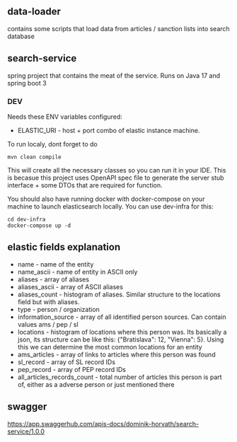 ## data-loader
contains some scripts that load data from articles / sanction lists into search database

## search-service

spring project that contains the meat of the service. Runs on Java 17 and spring boot 3

### DEV
Needs these ENV variables configured:

* ELASTIC_URI - host + port combo of elastic instance machine.

To run localy, dont forget to do
```
mvn clean compile
```
This will create all the necessary classes so you can run it in your IDE. This is becasue this project uses OpenAPI spec file to generate the server stub interface + some DTOs that are required for function.

You should also have running docker with docker-compose on your machine to launch elasticsearch locally.
You can use dev-infra for this:

```
cd dev-infra
docker-compose up -d
```

## elastic fields explanation
* name - name of the entity
* name_ascii - name of entity in ASCII only
* aliases - array of aliases
* aliases_ascii - array of ASCII aliases
* aliases_count - histogram of aliases. Similar structure to the locations field but with aliases. 
* type - person / organization
* information_source - array of all identified person sources. Can contain values ams / pep / sl
* locations - histogram of locations where this person was. Its basically a json, its structure can be like this: {"Bratislava": 12, "Vienna": 5}. Using this we can determine the most common locations for an entity
* ams_articles - array of links to articles where this person was found
* sl_record - array of SL record IDs
* pep_record - array of PEP record IDs
* all_articles_records_count - total number of articles this person is part of, either as a adverse person or just mentioned there

## swagger
https://app.swaggerhub.com/apis-docs/dominik-horvath/search-service/1.0.0
